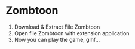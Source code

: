 # Zombtoon

1. Download & Extract File Zombtoon
2. Open file Zombtoon with extension application
3. Now you can play the game, glhf...
